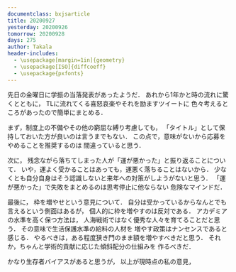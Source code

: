 ```yaml
---
documentclass: bxjsarticle
title: 20200927
yesterday: 20200926
tomorrow: 20200928
days: 275
author: Takala
header-includes:
  - \usepackage[margin=1in]{geometry}
  - \usepackage[ISO]{diffcoeff}
  - \usepackage{pxfonts}
---
```




先日の金曜日に学振の当落発表があったようだ．
あれから1年かと時の流れに驚くとともに，
TLに流れてくる喜怒哀楽やそれを励ますツイートに
色々考えるところがあったので簡単にまとめる．



まず，制度上の不備やその他の窮屈な縛り考慮しても，
「タイトル」として保持しておいた方が良いのは言うまでもない．
この点で，意味がないから応募をやめることを推奨するのは
間違っていると思う．



次に，
残念ながら落ちてしまった人が「運が悪かった」と振り返ることについて．
いや，運よく受かることはあっても，運悪く落ちることはないから．
少なくとも自分自身はそう認識しないと来年への対策がしようがないと思う．
「運が悪かった」で失敗をまとめるのは思考停止に他ならない
危険なマインドだ．



最後に，
枠を増やせという意見について．
自分は受かっているからなんとでも言えるという側面はあるが，
個人的に枠を増やすのは反対である．
アカデミアの水準を高く保つ方法は，
人海戦術ではなく優秀な人々を育てることだと思う．
その意味で生活保護水準の給料の人材を
増やす政策はナンセンスであると感じる．
やるべきは，ある程度狭き門のまま額を増やすべきだと思う．
それか，ちゃんと学術的貢献に応じた傾斜配分の仕組みを
作るべきだ．




かなり生存者バイアスがあると思うが，
以上が現時点の私の意見，